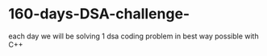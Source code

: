 # 160-days-DSA-challenge-
each day we will be solving 1 dsa coding problem in best way possible with C++
